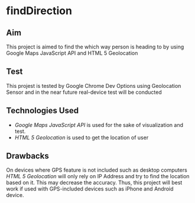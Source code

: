 # findDirection

## Aim
This project is aimed to find the which way person is heading to by using Google Maps JavaScript API and HTML 5 Geolocation
## Test
This projest is tested by Google Chrome Dev Options using Geolocation Sensor and in the near future real-device test will be conducted
## Technologies Used
* *Google Maps JavaScript API* is used for the sake of visualization and test.
* *HTML 5 Geolocation* is used to get the location of user
## Drawbacks
On devices where GPS feature is not included such as desktop computers *HTML 5 Geolocation* will only rely on IP Address and try to find the location based on it. This may decrease the accuracy. Thus, this project will best work if used with GPS-included devices such as iPhone and Android device.
